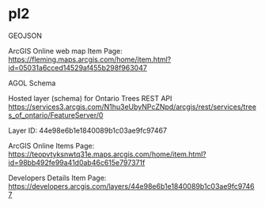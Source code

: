 # pl2
GEOJSON

ArcGIS Online web map Item Page:
https://fleming.maps.arcgis.com/home/item.html?id=05031a6cced14529af455b298f963047

AGOL Schema

Hosted layer (schema) for Ontario Trees REST API
https://services3.arcgis.com/N1hu3eUbyNPcZNpd/arcgis/rest/services/trees_of_ontario/FeatureServer/0

Layer ID:
44e98e6b1e1840089b1c03ae9fc97467

ArcGIS Online Items Page:
https://teopvtyksnwtq31e.maps.arcgis.com/home/item.html?id=98bb492fe99a41d0ab46c615e797371f

Developers Details Item Page:
https://developers.arcgis.com/layers/44e98e6b1e1840089b1c03ae9fc97467
